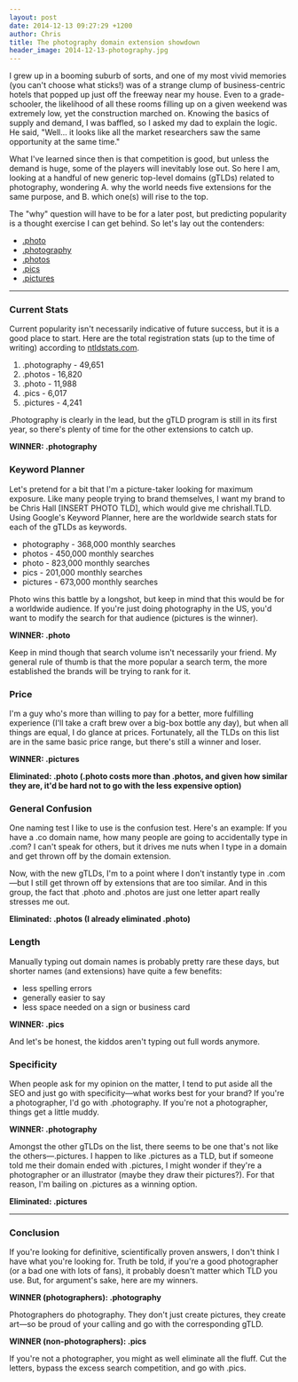 ```yaml
---
layout: post
date: 2014-12-13 09:27:29 +1200
author: Chris
title: The photography domain extension showdown
header_image: 2014-12-13-photography.jpg
---
```


<!-- excerpt -->

I grew up in a booming suburb of sorts, and one of my most vivid memories (you can't choose what sticks!) was of a strange clump of business-centric hotels that popped up just off the freeway near my house. Even to a grade-schooler, the likelihood of all these rooms filling up on a given weekend was extremely low, yet the construction marched on. Knowing the basics of supply and demand, I was baffled, so I asked my dad to explain the logic. He said, "Well... it looks like all the market researchers saw the same opportunity at the same time."

What I've learned since then is that competition is good, but unless the demand is huge, some of the players will inevitably lose out. So here I am, looking at a handful of new generic top-level domains (gTLDs) related to photography, wondering A. why the world needs five extensions for the same purpose, and B. which one(s) will rise to the top.

The "why" question will have to be for a later post, but predicting popularity is a thought exercise I can get behind. So let's lay out the contenders:

+ [.photo](https://iwantmyname.com/domains/dot-photo)
+ [.photography](https://iwantmyname.com/domains/dot-photography)
+ [.photos](https://iwantmyname.com/domains/dot-photos)
+ [.pics](https://iwantmyname.com/domains/dot-pics)
+ [.pictures](https://iwantmyname.com/domains/dot-pictures)

<!-- /excerpt -->

***

### Current Stats

Current popularity isn't necessarily indicative of future success, but it is a good place to start. Here are the total registration stats (up to the time of writing) according to [ntldstats.com](http://ntldstats.com).

1. .photography - 49,651
2. .photos - 16,820
3. .photo - 11,988
4. .pics - 6,017
5. .pictures - 4,241

.Photography is clearly in the lead, but the gTLD program is still in its first year, so there's plenty of time for the other extensions to catch up.

**WINNER: .photography**

### Keyword Planner

Let's pretend for a bit that I'm a picture-taker looking for maximum exposure. Like many people trying to brand themselves, I want my brand to be Chris Hall [INSERT PHOTO TLD], which would give me chrishall.TLD. Using Google's Keyword Planner, here are the worldwide search stats for each of the gTLDs as keywords. 

+ photography - 368,000 monthly searches
+ photos - 450,000 monthly searches
+ photo - 823,000 monthly searches
+ pics - 201,000 monthly searches
+ pictures - 673,000 monthly searches

Photo wins this battle by a longshot, but keep in mind that this would be for a worldwide audience. If you're just doing photography in the US, you'd want to modify the search for that audience (pictures is the winner).

**WINNER: .photo**

Keep in mind though that search volume isn't necessarily your friend. My general rule of thumb is that the more popular a search term, the more established the brands will be trying to rank for it. 

### Price

I'm a guy who's more than willing to pay for a better, more fulfilling experience (I'll take a craft brew over a big-box bottle any day), but when all things are equal, I do glance at prices. Fortunately, all the TLDs on this list are in the same basic price range, but there's still a winner and loser.

**WINNER: .pictures**

**Eliminated: .photo (.photo costs more than .photos, and given how similar they are, it'd be hard not to go with the less expensive option)**

### General Confusion

One naming test I like to use is the confusion test. Here's an example: If you have a .co domain name, how many people are going to accidentally type in .com? I can't speak for others, but it drives me nuts when I type in a domain and get thrown off by the domain extension. 

Now, with the new gTLDs, I'm to a point where I don't instantly type in .com—but I still get thrown off by extensions that are too similar. And in this group, the fact that .photo and .photos are just one letter apart really stresses me out. 

**Eliminated: .photos (I already eliminated .photo)**

### Length

Manually typing out domain names is probably pretty rare these days, but shorter names (and extensions) have quite a few benefits:

+ less spelling errors
+ generally easier to say
+ less space needed on a sign or business card

**WINNER: .pics**

And let's be honest, the kiddos aren't typing out full words anymore.

### Specificity

When people ask for my opinion on the matter, I tend to put aside all the SEO and just go with specificity—what works best for your brand? If you're a photographer, I'd go with .photography. If you're not a photographer, things get a little muddy. 

**WINNER: .photography**

Amongst the other gTLDs on the list, there seems to be one that's not like the others—.pictures. I happen to like .pictures as a TLD, but if someone told me their domain ended with .pictures, I might wonder if they're a photographer or an illustrator (maybe they draw their pictures?). For that reason, I'm bailing on .pictures as a winning option. 

**Eliminated: .pictures**

***

### Conclusion

If you're looking for definitive, scientifically proven answers, I don't think I have what you're looking for. Truth be told, if you're a good photographer (or a bad one with lots of fans), it probably doesn't matter which TLD you use. But, for argument's sake, here are my winners. 

**WINNER (photographers): .photography**

Photographers do photography. They don't just create pictures, they create art—so be proud of your calling and go with the corresponding gTLD.

**WINNER (non-photographers): .pics**

If you're not a photographer, you might as well eliminate all the fluff. Cut the letters, bypass the excess search competition, and go with .pics.


